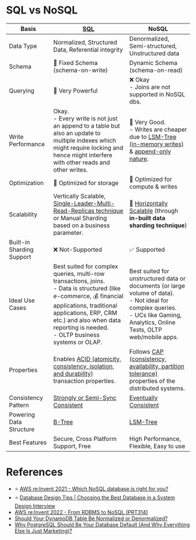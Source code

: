 # SQL vs NoSQL

| Basis                     | [SQL](7_SQL-Databases/Readme.md)                                                                                                                                                                                                                                      | NoSQL                                                                                                                                                                                                 |
|---------------------------|-----------------------------------------------------------------------------------------------------------------------------------------------------------------------------------------------------------------------------------------------------------------------|-------------------------------------------------------------------------------------------------------------------------------------------------------------------------------------------------------|
| Data Type                 | Normalized, Structured Data, Referential integrity                                                                                                                                                                                                                    | Denormalized, Semi-structured, Unstructured data                                                                                                                                                      |
| Schema                    | :hammer: Fixed Schema (schema-on-write)                                                                                                                                                                                                                               | Dynamic Schema (schema-on-read)                                                                                                                                                                       |
| Querying                  | :rocket: Very Powerful                                                                                                                                                                                                                                                | :x: Okay<br/>- Joins are not supported in NoSQL dbs.                                                                                                                                                  |
| Write Performance         | Okay.<br/>- Every write is not just an append to a table but also an update to multiple indexes which might require locking and hence might interfere with other reads and other writes.                                                                              | :rocket: Very Good.<br/>- Writes are cheaper due to [LSM-Tree (in-memory writes)](5_Database-Internals/DataStructures/LSMTree.md) & [append-only nature](5_Database-Internals/AppendOnlyProperty.md). |
| Optimization              | :floppy_disk: Optimized for storage                                                                                                                                                                                                                                   | :rocket: Optimized for compute & writes                                                                                                                                                               |
| Scalability               | Vertically Scalable, [Single-Leader-Multi-Read-Replicas technique](4_Consistency-Replication/Replication/SingleLeaderReplication.md) or Manual Sharding based on a business parameter.                                                                                | :rocket: [Horizontally Scalable](3_Scalability-Techniques/Readme.md) (through **in-built data sharding technique**)                                                                                   |
| Built-in Sharding Support | :x: Not-Supported                                                                                                                                                                                                                                                     | :white_check_mark: Supported                                                                                                                                                                          |
| Ideal Use Cases           | Best suited for complex queries, multi-row transactions, joins. <br/>- Data is structured (like e-commerce, :moneybag: financial applications, traditional applications, ERP, CRM  etc.) and also when data reporting is needed.<br/>- OLTP business systems or OLAP. | Best suited for unstructured data or documents (or large volume of data). <br/>- Not ideal for complex queries.<br/>- UCs like Gaming, Analytics, Online Tests, OLTP web/mobile apps.                 |
| Properties                | Enables [ACID (atomicity, consistency, isolation, and durability)](1_ACID-Transactions/Readme.md) transaction properties.                                                                                                                                             | Follows [CAP (consistency, availability, partition tolerance)](2_CAP-PACELC-Theorems/CAPTheorem.md) properties of the distributed systems.                                                            |
| Consistency Pattern       | [Strongly or Semi-Sync Consistent](4_Consistency-Replication/Readme.md)                                                                                                                                                                                               | [Eventually Consistent](4_Consistency-Replication/Readme.md)                                                                                                                                          |
| Powering Data Structure   | [B-Tree](5_Database-Internals/DataStructures/BTree.md)                                                                                                                                                                                                                | [LSM-Tree](5_Database-Internals/DataStructures/LSMTree.md)                                                                                                                                            |
| Best Features             | Secure, Cross Platform Support, Free                                                                                                                                                                                                                                  | High Performance, Flexible, Easy to use                                                                                                                                                               |

# References
- :star: [AWS re:Invent 2021 - Which NoSQL database is right for you?](https://www.youtube.com/watch?v=ivBaro-8PhI)
- :star: [Database Design Tips | Choosing the Best Database in a System Design Interview](https://www.youtube.com/watch?v=cODCpXtPHbQ)
- [AWS re:Invent 2022 - From RDBMS to NoSQL (PRT314)](https://www.youtube.com/watch?v=eEENrNKxCdw)
- [Should Your DynamoDB Table Be Normalized or Denormalized?](https://aws.amazon.com/blogs/database/should-your-dynamodb-table-be-normalized-or-denormalized/)
- [Why PostgreSQL Should Be Your Database Default (And Why Everything Else Is Just Marketing)?](https://bytes.vadeai.com/why-postgresql-should-be-your-database-default-and-why-everything-else-is-just-marketing/)